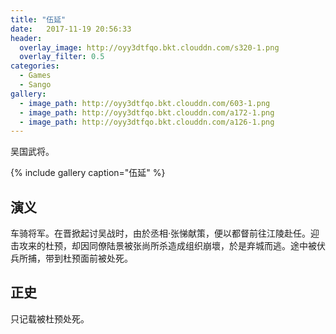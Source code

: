 ```yaml
---
title: "伍延"
date:   2017-11-19 20:56:33
header:
  overlay_image: http://oyy3dtfqo.bkt.clouddn.com/s320-1.png
  overlay_filter: 0.5
categories:
  - Games
  - Sango
gallery:
  - image_path: http://oyy3dtfqo.bkt.clouddn.com/603-1.png
  - image_path: http://oyy3dtfqo.bkt.clouddn.com/a172-1.png
  - image_path: http://oyy3dtfqo.bkt.clouddn.com/a126-1.png
---
```


吴国武将。

{% include gallery caption="伍延" %}

## 演义

车骑将军。在晋掀起讨吴战时，由於丞相·张悌献策，便以都督前往江陵赴任。迎击攻来的杜预，却因同僚陆景被张尚所杀造成组织崩壞，於是弃城而逃。途中被伏兵所捕，带到杜预面前被处死。

## 正史

只记载被杜预处死。